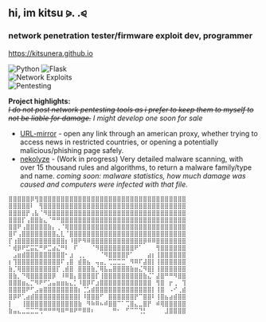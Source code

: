 ## hi, im kitsu ⪩. .⪨
### network penetration tester/firmware exploit dev, programmer
https://kitsunera.github.io
<br>


![Python](https://img.shields.io/badge/Python-3776AB?style=for-the-badge&logo=python&logoColor=white) ![Flask](https://img.shields.io/badge/Flask-000000?style=for-the-badge&logo=flask&logoColor=white) <br>
![Network Exploits](https://img.shields.io/badge/Network%20Exploits-red?style=for-the-badge&logo=wireshark)  
![Pentesting](https://img.shields.io/badge/Pentesting-DC143C?style=for-the-badge&logo=kalilinux)





**Project highlights:** <br>
<s>*I do not post network pentesting tools as i prefer to keep them to myself to not be liable for damage.</s> I might develop one soon for sale*
- [URL-mirror](https://kvts.vercel.app) - open any link through an american proxy, whether trying to access news in restricted countries, or opening a potentially malicious/phishing page safely.
- [nekolyze](https://nekolyze.vercel.app) - (Work in progress) Very detailed malware scanning, with over 15 thousand rules and algorithms, to return a malware family/type and name. *coming soon: malware statistics, how much damage was caused and computers were infected with that file.*

```
⣿⣿⣿⣿⣿⡿⢻⣿⣿⣿⣿⣿⣿⣿⣿⣿⣿⣿⣿⣿⣿⣿⣿⣿⣿⣿⣿⣿⣿⣿⣿⣿⣿⣿⣿⣿⣿⣿⣿⣿⣿
⣿⣿⣿⣿⣿⠇⠀⢻⣿⣿⣿⣿⣿⣿⣿⣿⣿⣿⣿⣿⣿⣿⣿⣿⣿⣿⣿⣿⣿⣿⣿⣿⣿⣿⣿⣿⣿⣿⣿⣿⣿
⣿⣿⣿⣿⡟⢠⣧⠈⠻⣿⣿⣿⣿⣿⣿⣿⣿⣿⣿⣿⣿⣿⣿⣿⣿⣿⣿⣿⣿⣿⣿⣿⣿⣿⣿⣿⣿⣿⣿⣿⣿
⣿⣿⣿⡏⢠⣿⣿⣷⣄⠈⠛⠛⣿⣿⣿⣿⣿⣿⣿⣿⣿⣿⣿⣿⣿⣿⣿⣿⣿⣿⣿⣿⣿⣿⣿⣿⣿⣿⣿⣿⣿
⣿⣿⠟⢠⣿⣿⣿⣿⣿⣷⡄⢀⠈⢿⣿⣿⣿⣿⣿⣿⣿⣿⣿⣿⣿⣿⣿⣿⣿⣿⣿⣿⣿⣿⣿⣿⣿⣿⣿⣿⣿
⣿⠏⢠⣿⣿⣿⣿⣿⣿⣿⣿⣄⣇⠈⣿⣿⣿⣿⣿⣿⣿⣿⣿⣿⣿⣿⣿⣿⣿⣿⣿⣿⣿⣿⣿⣿⣿⣿⣿⣿⣿
⡏⢰⣿⣿⣿⣿⣿⣿⣿⣿⣿⣿⣿⡆⠸⣿⠟⠻⠿⣿⣿⣿⣿⣿⣿⣿⣿⣿⣿⣿⣿⡿⠿⠿⣿⣿⣿⣿⣿⣿⣿
⠁⢾⡿⠟⣋⣭⣍⠛⠟⣉⣴⣌⠛⠇⠀⠏⠀⠀⠀⠈⠻⣿⣿⣿⣿⣿⣿⣿⣿⠟⠁⠀⠀⠀⢻⣿⣿⣿⣿⣿⣿
⠀⣠⣶⣾⣿⣿⣿⣿⣿⣿⣿⣿⣿⠂⣰⠀⢀⡀⠀⠀⠀⠈⠻⣿⣿⣿⣿⡟⠁⠀⠀⠀⣴⡆⢸⣿⣿⣿⣿⣿⣿
⡆⢹⣿⣿⣿⣿⣿⣿⣿⣿⣿⣿⠏⢠⣿⠀⣾⣿⣦⠀⢤⣤⡀⢉⣉⣉⣉⠀⠻⠿⠏⣼⣿⡇⢸⣿⣿⣿⣿⣿⣿
⣷⡈⢿⣿⣿⣿⣿⣿⣿⣿⣿⡏⢀⣾⣿⠀⣿⣿⣿⣷⡈⢿⣧⣤⣿⣿⣿⣿⣷⣶⣌⠻⣿⡇⢸⣿⣿⣿⣿⣿⣿
⣿⣷⡀⠙⢿⣿⣿⣿⣿⣿⡿⠀⠸⠿⣿⡄⣿⣿⣿⣿⡏⢸⣿⣿⣿⣿⣿⣿⣿⣿⣿⣷⣌⠁⣼⣿⠛⠛⠻⣿⣿
⣿⣿⣿⣶⣄⡉⠻⠟⠋⣡⣤⣶⣶⣦⣄⡁⠸⣿⡿⠏⣰⣿⣿⣿⣿⣿⣿⣿⣿⣿⣿⣿⣿⠀⢻⣿⠀⡖⢀⠀⢹
⣿⣿⣿⣿⠟⠋⣠⣶⣿⣿⣿⣿⣿⣿⣿⣿⡆⢈⣡⣾⣿⣿⣿⣿⣿⣿⣿⣿⣿⣿⣿⣿⣿⡇⢸⣿⠀⠠⠊⢀⣾
⣿⡿⠟⢁⣴⣾⣿⣿⣿⣿⣿⣿⣿⣿⣿⣿⡇⠸⣿⣿⣿⠋⠀⣿⣿⣿⣿⣿⣿⡟⠉⣿⣿⠇⢸⣿⣦⣴⣾⣿⣿
⡇⠀⠀⢸⣿⣿⣿⣿⣿⣿⣿⣿⣿⣿⣿⣿⣷⠀⠻⠷⠿⠦⠾⣿⣿⠉⠁⢉⣿⣄⣀⣿⡟⠀⠾⢿⣿⣿⣿⣿⣿
⣷⣤⣄⣀⣉⣉⣉⢛⠛⠛⠛⠻⠿⠛⠿⠟⠛⠿⠿⠆⠀⠀⠀⠀⠛⠂⠀⠋⠉⠉⢙⡃⠀⠀⠀⠀⣸⣿⣿⣿⣿
```
<!--
**senkakitsune/senkakitsune** is a ✨ _special_ ✨ repository because its `README.md` (this file) appears on your GitHub profile.

Here are some ideas to get you started:

- 🔭 I’m currently working on ...
- 🌱 I’m currently learning ...
- 👯 I’m looking to collaborate on ...
- 🤔 I’m looking for help with ...
- 💬 Ask me about ...
- 📫 How to reach me: ...
- 😄 Pronouns: ...
- ⚡ Fun fact: ...
-->
